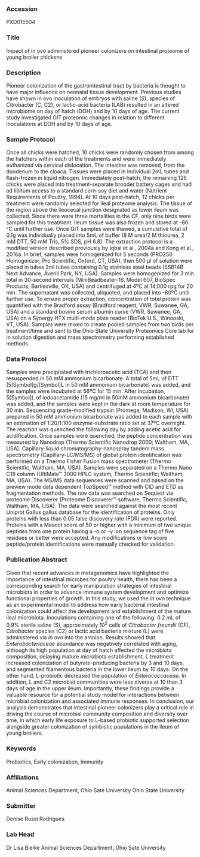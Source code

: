 ### Accession
PXD015504

### Title
Impact of in ovo administered pioneer colonizers on intestinal proteome of young broiler chickens

### Description
Pioneer colonization of the gastrointestinal tract by bacteria is thought to have major influence on neonatal tissue development. Previous studies have shown in ovo inoculation of embryos with saline (S), species of Citrobacter (C, C2), or lactic-acid bacteria (LAB) resulted in an altered microbiome on day of hatch (DOH) and by 10 days of age. The current study investigated GIT proteomic changes in relation to different inoculations at DOH and by 10 days of age.

### Sample Protocol
Once all chicks were hatched, 10 chicks were randomly chosen from among the hatchers within each of the treatments and were immediately euthanized via cervical dislocation. The intestine was removed, from the duodenum to the cloaca. Tissues were placed in individual 2mL tubes and flash-frozen in liquid nitrogen. Immediately post-hatch, the remaining 128 chicks were placed into treatment-separate brooder battery cages and had ad libitum access to a standard corn-soy diet and water (Nutrient Requirements of Poultry, 1994). At 10 days post-hatch, 12 chicks per treatment were randomly selected for ileal proteome analysis. The tissue of the region above the ileocecal junction designated as lower ileum was collected. Since there were three mortalities in the CF, only nine birds were sampled for this treatment. Ileum tissue was also frozen and stored at -80 °C until further use.   Once GIT samples were thawed, a cumulative total of 0.1g was individually placed into 5mL of buffer (8 M urea/2 M thiourea, 2 mM DTT, 50 mM Tris, 5% SDS, pH 6.8). The extraction protocol is a modified version described previously by Iqbal et al., 2004a and Kong et al., 2016a. In brief, samples were homogenized for 5 seconds (PRO250 Homogenizer, Pro Scientific, Oxford, CT, USA), then 500 µl of solution were placed in tubes 2ml tubes containing 0.1g stainless steel beads (SSB14B Next Advance, Averill Park, NY, USA). Samples were homogenized for 3 min total in 30-second intervals (MiniBeadbeater-16, Model 607, BioSpec Products, Bartlesville, OK, USA) and centrifuged at 4ºC at 14,000 rpg for 20 min. The supernatant was collected, aliquoted, and placed into -80ºC until further use.   To ensure proper extraction, concentration of total protein was quantified with the Bradford assay (Bradford reagent, VWR, Suwanee, GA, USA) and a standard bovine serum albumin curve (VWR, Suwanee, GA, USA) on a Synergy HTX multi-mode plate reader (BioTek U.S., Winooski, VT, USA). Samples were mixed to create pooled samples from two birds per treatment/time and sent to the Ohio State University Proteomics Core lab for in solution digestion and mass spectrometry performing established methods.

### Data Protocol
Samples were precipitated with trichloroacetic acid (TCA) and then resuspended in 50 mM ammonium bicarbonate. A total of 5mL of DTT (5[Symbol]g/[Symbol]L in 50 mM ammonium bicarbonate) was added, and the samples were incubated at 56ºC for 15 min. After incubation, 5[Symbol]L of iodoacetamide (15 mg/ml in 50mM ammonium bicarbonate) was added, and the samples were kept in the dark at room temperature for 30 min. Sequencing grade-modified trypsin (Promega; Madison, WI, USA) prepared in 50 mM ammonium bicarbonate was added to each sample with an estimation of 1:20/1:100 enzyme-substrate ratio set at 37ºC overnight. The reaction was quenched the following day by adding acetic acid for acidification. Once samples were quenched, the peptide concentration was measured by Nanodrop (Thermo Scientific Nanodrop 2000; Waltham, MA, USA).   Capillary-liquid chromatography-nanospray tandem mass spectrometry (Capillary-LC/MS/MS) of global protein identification was performed on a Thermo Fisher Fusion mass spectrometer (Thermo Scientific, Waltham, MA, USA). Samples were separated on a Thermo Nano C18 column (UltiMate™ 3000 HPLC system, Thermo Scientific; Waltham, MA, USA). The MS/MS data sequences were scanned and based on the preview mode data dependent TopSpeed™ method with CID and ETD as fragmentation methods. The raw data was searched on Sequest via proteome Discoverer (Proteome Discoverer™ software, Thermo Scientific, Waltham, MA, USA). The data were searched against the most recent Uniprot Gallus gallus database for the identification of proteins. Only proteins with less than 0.05 false discovery rate (FDR) were reported. Proteins with a Mascot score of 50 or higher with a minimum of two unique peptides from one protein having a -b or -y ion sequence tag of five residues or better were accepted. Any modifications or low score peptide/protein identifications were manually checked for validation.

### Publication Abstract
Given that recent advances in metagenomics have highlighted the importance of intestinal microbes for poultry health, there has been a corresponding search for early manipulation strategies of intestinal microbiota in order to advance immune system development and optimize functional properties of growth. In this study, we used the <i>in ovo</i> technique as an experimental model to address how early bacterial intestinal colonization could affect the development and establishment of the mature ileal microbiota. Inoculations containing one of the following: 0.2 mL of 0.9% sterile saline (S), approximately 10<sup>2</sup> cells of <i>Citrobacter freundii</i> (CF), <i>Citrobacter</i> species (C2) or lactic acid bacteria mixture (L) were administered via <i>in ovo</i> into the amnion. Results showed that <i>Enterobacteriaceae</i> abundance was negatively correlated with aging, although its high population at day of hatch affected the microbiota composition, delaying mature microbiota establishment. L treatment increased colonization of butyrate-producing bacteria by 3 and 10 days, and segmented filamentous bacteria in the lower ileum by 10 days. On the other hand, L-probiotic decreased the population of <i>Enterococcaceae</i>. In addition, L and C2 microbial communities were less diverse at 10 than 3 days of age in the upper ileum. Importantly, these findings provide a valuable resource for a potential study model for interactions between microbial colonization and associated immune responses. In conclusion, our analysis demonstrates that intestinal pioneer colonizers play a critical role in driving the course of microbial community composition and diversity over time, in which early life exposure to L-based probiotic supported selection alongside greater colonization of symbiotic populations in the ileum of young broilers.

### Keywords
Probiotics, Early colonization, Immunity

### Affiliations
Animal Sciences Department, Ohio Sate University
Ohio State University

### Submitter
Denise Russi Rodrigues

### Lab Head
Dr Lisa Bielke
Animal Sciences Department, Ohio Sate University


